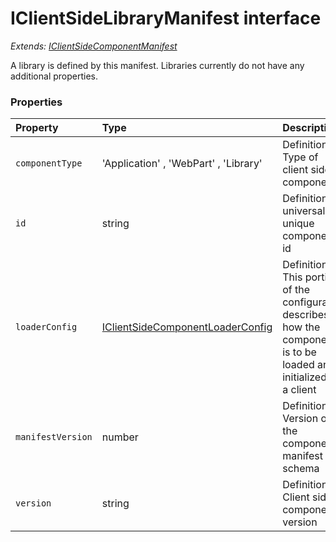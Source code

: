 # IClientSideLibraryManifest interface

_Extends: [IClientSideComponentManifest](IClientSideComponentManifest.md)_



A library is defined by this manifest. Libraries currently do not have any additional properties. 





### Properties

| Property	   | Type	| Description|
|:-------------|:-------|:-----------|
|`componentType`      | 'Application' , 'WebPart' , 'Library' | Definition: Type of client side component |
|`id`      | string | Definition: A universally unique component id |
|`loaderConfig`      | [IClientSideComponentLoaderConfig](IClientSideComponentLoaderConfig.md) | Definition: This portion of the configuration describes how the component is to be loaded and initialized by a  client |
|`manifestVersion`      | number | Definition: Version of the component manifest schema |
|`version`      | string | Definition: Client side component version |




